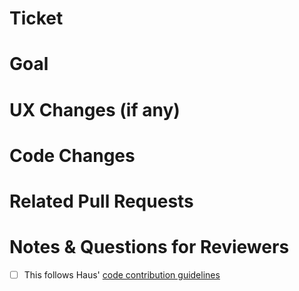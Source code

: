 # Ticket

# Goal

# UX Changes (if any)

# Code Changes

# Related Pull Requests

# Notes & Questions for Reviewers

- [ ] This follows Haus' [code contribution guidelines]([url](https://docs.google.com/document/d/1-3pOkN0Qk5OrsoDJCFPL_Jwunc6ptXLzSpTdTRAH7to/edit#heading=h.fy8j7l7xqyx8))
